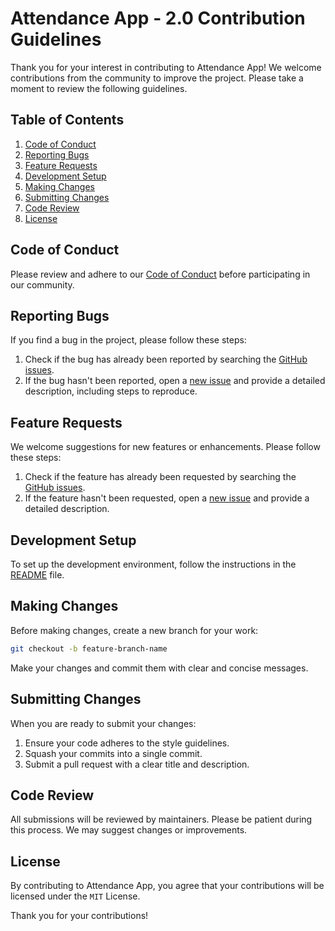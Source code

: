 # Attendance App - 2.0 Contribution Guidelines

Thank you for your interest in contributing to Attendance App! We welcome contributions from the community to improve the project. Please take a moment to review the following guidelines.

## Table of Contents

1. [Code of Conduct](#code-of-conduct)
2. [Reporting Bugs](#reporting-bugs)
3. [Feature Requests](#feature-requests)
4. [Development Setup](#development-setup)
5. [Making Changes](#making-changes)
6. [Submitting Changes](#submitting-changes)
7. [Code Review](#code-review)
8. [License](#license)

## Code of Conduct

Please review and adhere to our [Code of Conduct](CODE_OF_CONDUCT.md) before participating in our community.

## Reporting Bugs

If you find a bug in the project, please follow these steps:

1. Check if the bug has already been reported by searching the [GitHub issues](https://github.com/karanBRAVO/AttendanceApp2.0/issues).
2. If the bug hasn't been reported, open a [new issue](https://github.com/karanBRAVO/AttendanceApp2.0/issues/new) and provide a detailed description, including steps to reproduce.

## Feature Requests

We welcome suggestions for new features or enhancements. Please follow these steps:

1. Check if the feature has already been requested by searching the [GitHub issues](https://github.com/your-username/your-project/issues).
2. If the feature hasn't been requested, open a [new issue](https://github.com/your-username/your-project/issues/new) and provide a detailed description.

## Development Setup

To set up the development environment, follow the instructions in the [README](README.md) file.

## Making Changes

Before making changes, create a new branch for your work:

  ```bash
  git checkout -b feature-branch-name
  ```

Make your changes and commit them with clear and concise messages.

## Submitting Changes

When you are ready to submit your changes:

1. Ensure your code adheres to the style guidelines.
2. Squash your commits into a single commit.
3. Submit a pull request with a clear title and description.

## Code Review

All submissions will be reviewed by maintainers. Please be patient during this process. We may suggest changes or improvements.

## License

By contributing to Attendance App, you agree that your contributions will be licensed under the `MIT` License.

Thank you for your contributions!
